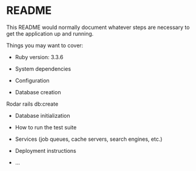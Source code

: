 # README

This README would normally document whatever steps are necessary to get the
application up and running.

Things you may want to cover:

* Ruby version: 3.3.6

* System dependencies

* Configuration

* Database creation

Rodar rails db:create

* Database initialization

* How to run the test suite

* Services (job queues, cache servers, search engines, etc.)

* Deployment instructions

* ...
